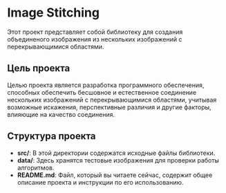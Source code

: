 # Image Stitching

Этот проект представляет собой библиотеку для создания объединеного изображения из нескольких изображений с перекрывающимися областями.

## Цель проекта

Целью проекта является разработка программного обеспечения, способных обеспечить бесшовное и естественное соединение нескольких изображений с перекрывающимися областями, учитывая возможные искажения, перспективные различия и другие факторы, влияющие на качество соединения.

## Структура проекта

- **src/**: В этой директории содержатся исходные файлы библиотеки.
- **data/**: Здесь хранятся тестовые изображения для проверки работы алгоритмов.
- **README.md**: Файл, который вы читаете сейчас, содержит общее описание проекта и инструкции по его использованию.